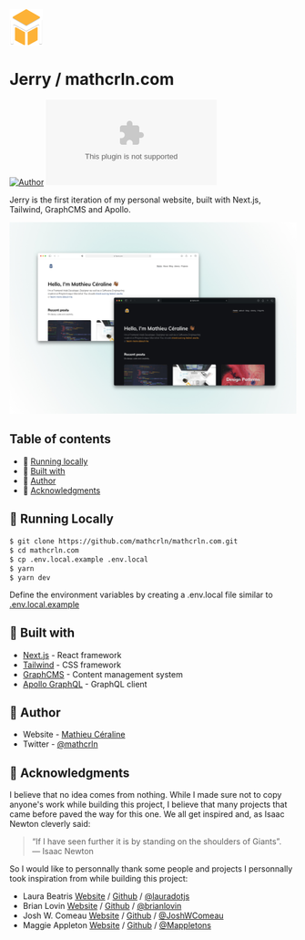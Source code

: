 <p align="left">
   <img src=".github/docs/logo-dark.png" />
</p>

# Jerry / mathcrln.com

[![Author](https://img.shields.io/badge/author-mathcrln-FEA83E?style=flat-square)](https://github.com/mathcrln)
[![Stars](https://img.shields.io/github/stars/mathcrln/mathcrln.com?color=FEA83E&style=flat-square)](https://github.com/mathcrln/mathcrln.com/stargazers)

Jerry is the first iteration of my personal website, built with Next.js, Tailwind, GraphCMS and Apollo.

![Jerry](.github/docs/jerry-showcase.jpeg)

## Table of contents

-   :construction_worker: [Running locally](#construction_worker-running-locally)
-   :toolbox: [Built with](#toolbox_built-with)
-   :bust_in_silhouette: [Author](#bust_in_silhouette-author)
-   :pray: [Acknowledgments](#acknowledgments)

## :construction_worker: Running Locally

```
$ git clone https://github.com/mathcrln/mathcrln.com.git
$ cd mathcrln.com
$ cp .env.local.example .env.local
$ yarn
$ yarn dev
```

Define the environment variables by creating a .env.local file similar to [.env.local.example](https://github.com/mathcrln/mathcrln.com/blob/master/.env.local.example)

## :toolbox: Built with

-   [Next.js](https://nextjs.org/) - React framework
-   [Tailwind](https://tailwindcss.com/) - CSS framework
-   [GraphCMS](https://www.graphcms.com/) - Content management system
-   [Apollo GraphQL](https://www.apollographql.com/) - GraphQL client

## :bust_in_silhouette: Author

-   Website - [Mathieu Céraline](https://mathcrln.com/about)
-   Twitter - [@mathcrln](https://www.twitter.com/mathcrln)

## :pray: Acknowledgments

I believe that no idea comes from nothing. While I made sure not to copy anyone's work while building this project, I believe that many projects that came before paved the way for this one. We all get inspired and, as Isaac Newton cleverly said:

> “If I have seen further it is by standing on the shoulders of Giants”. — Isaac Newton

So I would like to personnally thank some people and projects I personnally took inspiration from while building this project:

-   Laura Beatris [Website](https://laurabeatris.com) / [Github](https://github.com/LauraBeatris/laurabeatris.com) / [@lauradotjs](https://twitter.com/lauradotjs)
-   Brian Lovin [Website](https://brianlovin.com) / [Github](https://github.com/brianlovin/briOS) / [@brianlovin](https://twitter.com/brian_lovin)
-   Josh W. Comeau [Website](https://joshwcomeau.com) / [Github](https://github.com/joshwcomeau) / [@JoshWComeau](https://twitter.com/JoshWComeau)
-   Maggie Appleton [Website](https://maggieappleton.com) / [Github](https://github.com/MaggieAppleton) / [@Mappletons](https://twitter.com/Mappletons)
